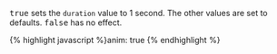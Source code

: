 <p class="b30" markdown="1">
<samp class="boolean">true</samp> sets the <code>duration</code> value to 1 second. The other values are set to defaults. <samp class="boolean">false</samp> has no effect.
</p>
{% highlight javascript %}anim: true
{% endhighlight %}